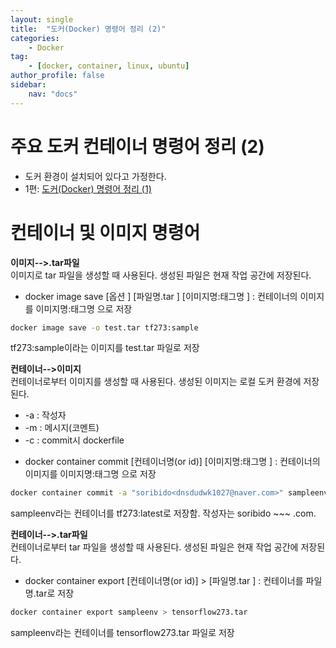 ```yaml
---
layout: single
title:  "도커(Docker) 명령어 정리 (2)"
categories: 
    - Docker
tag:
    - [docker, container, linux, ubuntu]    
author_profile: false
sidebar:
    nav: "docs"
---
```


# 주요 도커 컨테이너 명령어 정리 (2)
- 도커 환경이 설치되어 있다고 가정한다.  
- 1편: [도커(Docker) 명령어 정리 (1)](https://soribido.github.io/docker/docker/)

# 컨테이너 및 이미지 명령어
  
**이미지-->.tar파일**  
이미지로 tar 파일을 생성할 때 사용된다. 생성된 파일은 현재 작업 공간에 저장된다.  
* docker image save [옵션 ] [파일명.tar ] [이미지명:태그명 ] : 컨테이너의 이미지를 이미지명:태그명 으로 저장   
```bash
docker image save -o test.tar tf273:sample 
```
tf273:sample이라는 이미지를 test.tar 파일로 저장  
  
**컨테이너-->이미지**  
컨테이너로부터 이미지를 생성할 때 사용된다. 생성된 이미지는 로컬 도커 환경에 저장된다.  
- -a : 작성자   
- -m : 메시지(코멘트)  
- -c : commit시 dockerfile   
* docker container commit [컨테이너명(or id)] [이미지명:태그명 ] : 컨테이너의 이미지를 이미지명:태그명 으로 저장   
```bash
docker container commit -a "soribido<dnsdudwk1027@naver.com>" sampleenv tf273:latest
```
sampleenv라는 컨테이너를 tf273:latest로 저장함. 작성자는 soribido ~~~ .com.  

**컨테이너-->.tar파일**  
컨테이너로부터 tar 파일을 생성할 때 사용된다. 생성된 파일은 현재 작업 공간에 저장된다.  
* docker container export [컨테이너명(or id)] > [파일명.tar ]  : 컨테이너를 파일명.tar로 저장  
```bash
docker container export sampleenv > tensorflow273.tar
```
sampleenv라는 컨테이너를 tensorflow273.tar 파일로 저장
